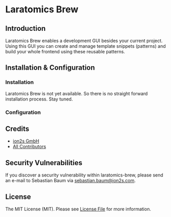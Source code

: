 <p align="center">
<h1>Laratomics Brew</h1>
</p>

## Introduction
Laratomics Brew enables a development GUI besides your current project.
Using this GUI you can create and manage template snippets (patterns) and build your whole frontend
using these reusable patterns.

## Installation & Configuration

### Installation
Laratomics Brew is not yet available. So there is no straight forward installation process.
Stay tuned.

### Configuration

## Credits
* [ion2s GmbH](https://github.com/poolingpeople)
* [All Contributors](https://github.com/poolingpeople/laratomics-brew/graphs/contributors)

## Security Vulnerabilities
If you discover a security vulnerability within laratomics-brew, please send an e-mail to Sebastian Baum via [sebastian.baum@ion2s.com](mailto:sebastian.baum@ion2s.com).

## License
The MIT License (MIT). Please see [License File](LICENSE.md) for more information.